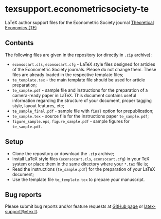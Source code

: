 # texsupport.econometricsociety-te

LaTeX author support files for the Econometric Society journal 
[Theoretical Economics (TE)](https://econtheory.org/)

## Contents

The following files are given in the repository (or directly in `.zip` archive):

-   `econsocart.cls`, `econsocart.cfg` - LaTeX style files designed for articles of the Econometric Society journals. 
    Please do not change them. These files are already loaded in the respective template files; 
-   `te_template.tex` - the main template file should be used for article preparation;
-   `te_sample.pdf` - sample file and instructions for the preparation of a
    camera-ready paper in LaTeX. This document contains useful information regarding the structure 
    of your document, proper tagging style, layout features, etc;
-   `te_sample_final.pdf` - sample file with `final` option for prepublication;
-   `te_sample.tex` - source file for the instructions paper `te_sample.pdf`;
-   `figure_sample.eps`, `figure_sample.pdf` - sample figures for `te_sample.pdf`.

## Setup

-   Clone the repository or download the `.zip` archive;
-   Install LaTeX style files (`econsocart.cls`, `econsocart.cfg`) in your TeX system or 
    place them in the same directory where your `*.tex` file is;
-   Read the instructions (`te_sample.pdf`) for the preparation of your LaTeX document;
-   Use the template file `te_template.tex` to prepare your manuscript.

## Bug reports

Please submit bug reports and/or feature requests
at [GitHub page](https://github.com/vtex-soft/texsupport.econometricsociety-te/issues) or 
[latex-support@vtex.lt](mailto:latex-support@vtex.lt).

